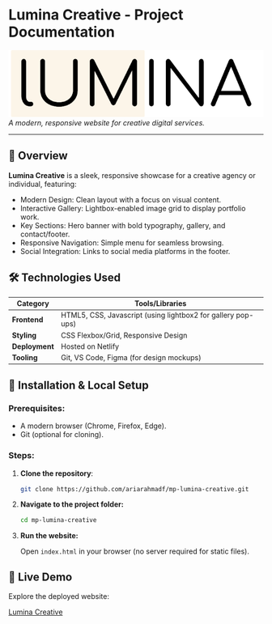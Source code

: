 # Lumina Creative - Project Documentation

![Lumina Creative Banner](https://github.com/ariarahmadf/mp-lumina-creative/blob/main/images/logo.png?raw=true)  
*A modern, responsive website for creative digital services.*

---

## 📌 Overview
**Lumina Creative** is a sleek, responsive showcase for a creative agency or individual, featuring:
- Modern Design: Clean layout with a focus on visual content.
- Interactive Gallery: Lightbox-enabled image grid to display portfolio work.
- Key Sections: Hero banner with bold typography, gallery, and contact/footer.
- Responsive Navigation: Simple menu for seamless browsing.
- Social Integration: Links to social media platforms in the footer.

## 🛠️ Technologies Used
| Category       | Tools/Libraries                                                                 |
|----------------|---------------------------------------------------------------------------------|
| **Frontend**   | HTML5, CSS, Javascript (using lightbox2 for gallery pop-ups)     |
| **Styling**    | CSS Flexbox/Grid, Responsive Design                                            |
| **Deployment** | Hosted on Netlify                                                          |
| **Tooling**    | Git, VS Code, Figma (for design mockups)                                        |

## 🚀 Installation & Local Setup
### Prerequisites:
- A modern browser (Chrome, Firefox, Edge).
- Git (optional for cloning).

### Steps:
1. **Clone the repository**:
   ```bash
   git clone https://github.com/ariarahmadf/mp-lumina-creative.git
   ```
2. **Navigate to the project folder:**
    ```bash
    cd mp-lumina-creative
    ```
3. **Run the website:**

    Open `index.html` in your browser (no server required for static files).

## 🔗 Live Demo
Explore the deployed website:

[Lumina Creative](https://mp-lumina-creative.netlify.app/)
